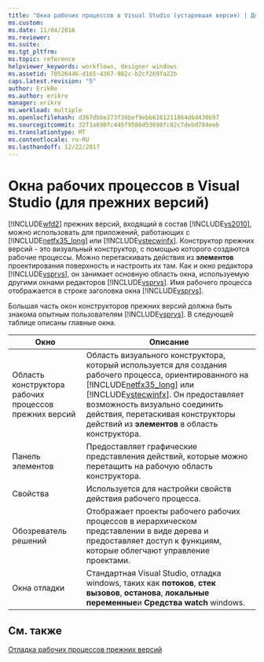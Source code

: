 ```yaml
---
title: "Окна рабочих процессов в Visual Studio (устаревшая версия) | Документы Microsoft"
ms.custom: 
ms.date: 11/04/2016
ms.reviewer: 
ms.suite: 
ms.tgt_pltfrm: 
ms.topic: reference
helpviewer_keywords: workflows, designer windows
ms.assetid: 78526446-d165-4367-982c-b2cf269fa22b
caps.latest.revision: "5"
author: ErikRe
ms.author: erikre
manager: erikre
ms.workload: multiple
ms.openlocfilehash: d367dbbe273f39bef9ebb6161211864d6d430b97
ms.sourcegitcommit: 32f1a690fc445f9586d53698fc82c7debd784eeb
ms.translationtype: MT
ms.contentlocale: ru-RU
ms.lasthandoff: 12/22/2017
---
```

# <a name="visual-studio-workflow-windows-legacy"></a>Окна рабочих процессов в Visual Studio (для прежних версий)
[!INCLUDE[wfd2](../workflow-designer/includes/wfd2_md.md)] прежних версий, входящий в состав [!INCLUDE[vs2010](../misc/includes/vs2010_md.md)], можно использовать для приложений, работающих с [!INCLUDE[netfx35_long](../workflow-designer/includes/netfx35_long_md.md)] или [!INCLUDE[vstecwinfx](../workflow-designer/includes/vstecwinfx_md.md)]. Конструктор прежних версий - это визуальный конструктор, с помощью которого создаются рабочие процессы. Можно перетаскивать действия из **элементов** проектирования поверхность и настроить их там. Как и окно редактора [!INCLUDE[vsprvs](../code-quality/includes/vsprvs_md.md)], он занимает основную область окна, используемую другими окнами редакторов [!INCLUDE[vsprvs](../code-quality/includes/vsprvs_md.md)]. Имя рабочего процесса отображается в строке заголовка окна [!INCLUDE[vsprvs](../code-quality/includes/vsprvs_md.md)].  
  
 Большая часть окон конструкторов прежних версий должна быть знакома опытным пользователям [!INCLUDE[vsprvs](../code-quality/includes/vsprvs_md.md)]. В следующей таблице описаны главные окна.  
  
|Окно|Описание|  
|------------|-----------------|  
|Область конструктора рабочих процессов прежних версий|Область визуального конструктора, который используется для создания рабочего процесса, ориентированного на [!INCLUDE[netfx35_long](../workflow-designer/includes/netfx35_long_md.md)] или [!INCLUDE[vstecwinfx](../workflow-designer/includes/vstecwinfx_md.md)]. Он предоставляет возможность визуально соединить действия, перетаскивая конструкторы действий из **элементов** в область конструктора.|  
|Панель элементов|Предоставляет графические представления действий, которые можно перетащить на рабочую область конструктора.|  
|Свойства|Используется для настройки свойств действия рабочего процесса.|  
|Обозреватель решений|Отображает проекты рабочего рабочих процессов в иерархическом представлении в виде дерева и предоставляет доступ к функциям, которые облегчают управление проектами.|  
|Окна отладки|Стандартная Visual Studio, отладка windows, таких как **потоков**, **стек вызовов**, **останова**, **локальные переменные**и **Средства watch** windows.|  
  
## <a name="see-also"></a>См. также  
 [Отладка рабочих процессов прежних версий](../workflow-designer/debugging-legacy-workflows.md)